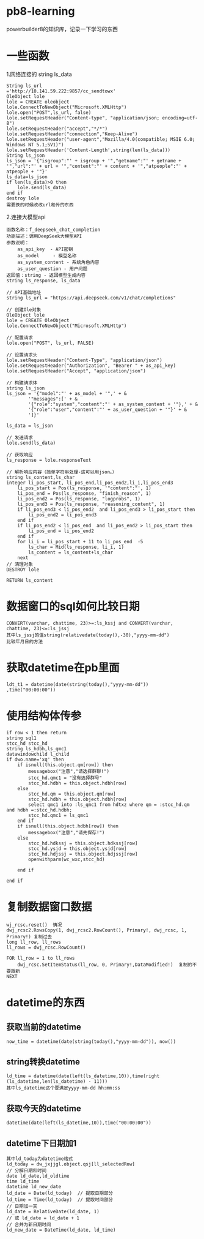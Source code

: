# pb8-learning
powerbuilder8的知识库，记录一下学习的东西
# 一些函数 
1.网络连接的
    string ls_data

    String ls_url                   ='http://10.141.59.222:9857/cc_sendtowx'
    OleObject lole   
    lole = CREATE oleobject 
    lole.ConnectToNewObject("Microsoft.XMLHttp") 
    lole.open("POST",ls_url, false)   
    lole.setRequestHeader("Content-type", "application/json; encoding=utf-8")
    lole.setRequestHeader("accept","*/*")
    lole.setRequestHeader("connection","Keep-Alive")
    lole.setRequestHeader("user-agent","Mozilla/4.0(compatible; MSIE 6.0; Windows NT 5.1;SV1)")
    lole.setRequestHeader('Content-Length',string(len(ls_data)))
    String ls_json
    ls_json = '{"isgroup":"' + isgroup + '","getname":"' + getname + '","url":"' + url + '","content":"' + content + '","atpeople":"' + atpeople + '"}'
    ls_data=ls_json
    if len(ls_data)>0 then
        lole.send(ls_data)
    end if
    destroy lole 
    需要换的时候改改url和传的东西
2.连接大模型api

    函数名称：f_deepseek_chat_completion
    功能描述：调用DeepSeek大模型API
    参数说明：
        as_api_key  - API密钥
        as_model     - 模型名称
        as_system_content - 系统角色内容 
        as_user_question - 用户问题
    返回值：string - 返回模型生成内容
    string ls_response, ls_data

    // API基础地址
    string ls_url = "https://api.deepseek.com/v1/chat/completions"

    // 创建Ole对象
    OleObject lole
    lole = CREATE OleObject
    lole.ConnectToNewObject("Microsoft.XMLHttp")

    // 配置请求
    lole.open("POST", ls_url, FALSE)

    // 设置请求头
    lole.setRequestHeader("Content-Type", "application/json")
    lole.setRequestHeader("Authorization", "Bearer " + as_api_key)
    lole.setRequestHeader("Accept", "application/json")

    // 构建请求体
    string ls_json
    ls_json = '{"model":"' + as_model + '",' + &
            '"messages":[' + &
            '{"role":"system","content":"' + as_system_content + '"},' + &
            '{"role":"user","content":"' + as_user_question + '"}' + &
            ']}'

    ls_data = ls_json

    // 发送请求
    lole.send(ls_data)

    // 获取响应
    ls_response = lole.responseText

    // 解析响应内容（简单字符串处理-这可以用json。）
    string ls_content,ls_char
    integer li_pos_start, li_pos_end,li_pos_end2,li_i,li_pos_end3
        li_pos_start = Pos(ls_response, '"content":"', 1)
        li_pos_end = Pos(ls_response, "finish_reason", 1) 
        li_pos_end2 = Pos(ls_response, "logprobs", 1) 
        li_pos_end3 = Pos(ls_response, "reasoning_content", 1) 
        if li_pos_end3 < li_pos_end2  and li_pos_end3 > li_pos_start then
            li_pos_end2 = li_pos_end3
        end if
        if li_pos_end2 < li_pos_end  and li_pos_end2 > li_pos_start then
            li_pos_end = li_pos_end2 
        end if
        for li_i = li_pos_start + 11 to li_pos_end  -5
            ls_char = Mid(ls_response, li_i, 1)
            ls_content = ls_content+ls_char
        next
    // 清理对象
    DESTROY lole

    RETURN ls_content
# 数据窗口的sql如何比较日期
    CONVERT(varchar, chattime, 23)>=:ls_kssj and CONVERT(varchar, chattime, 23)<=:ls_jssj 
    其中ls_jssj的值string(relativedate(today(),-30),"yyyy-mm-dd")
    比较年月日的方法
# 获取datetime在pb里面
    ldt_t1 = datetime(date(string(today(),"yyyy-mm-dd"))
    ,time("00:00:00"))
# 使用结构体传参
    if row < 1 then return
    string sql1
    stcc_hd stcc_hd
    string ls_hdbh,ls_qmc1
    datawindowchild l_child
    if dwo.name='xq' then
        if isnull(this.object.qm[row]) then
            messagebox("注意","请选择群聊!")
            stcc_hd.qmc1 = "没有选择群号"
            stcc_hd.hdbh = this.object.hdbh[row]
        else
            stcc_hd.qm = this.object.qm[row]
            stcc_hd.hdbh = this.object.hdbh[row]
            select qmc1 into :ls_qmc1 from hdtxz where qm = :stcc_hd.qm and hdbh =:stcc_hd.hdbh;
            stcc_hd.qmc1 = ls_qmc1
        end if
        if isnull(this.object.hdbh[row]) then
            messagebox("注意","请先保存!")
        else
            stcc_hd.hdkssj = this.object.hdkssj[row]
            stcc_hd.ysjd = this.object.ysjd[row]
            stcc_hd.hdjssj = this.object.hdjssj[row]
            openwithparm(wc_wxc,stcc_hd)
            
        end if

    end if
#	复制数据窗口数据
    wj_rcsc.reset()  情况
    dwj_rcsc2.RowsCopy(1, dwj_rcsc2.RowCount(), Primary!, dwj_rcsc, 1, Primary!) 复制过去
    long ll_row, ll_rows
    ll_rows = dwj_rcsc.RowCount()

    FOR ll_row = 1 to ll_rows
        dwj_rcsc.SetItemStatus(ll_row, 0, Primary!,DataModified!)  复制的不要跟新
    NEXT
#   datetime的东西
## 获取当前的datetime
    now_time = datetime(date(string(today(),"yyyy-mm-dd")), now())
## string转换datetime
    ld_time = datetime(date(left(ls_datetime,10)),time(right
    (ls_datetime,len(ls_datetime) - 11)))
    其中ls_datetime这个要满足yyyy-mm-dd hh:mm:ss
## 获取今天的datetime
    datetime(date(left(ls_datetime,10)),time("00:00:00"))

## datetime下日期加1
    其中ld_today为datetime格式
    ld_today = dw_jxjjgl.object.qsj[ll_selectedRow]
    // 分解日期和时间
    date ld_date,ld_oldtime
    time ld_time
    datetime ld_new_date
    ld_date = Date(ld_today)  // 提取日期部分
    ld_time = Time(ld_today)  // 提取时间部分
    // 日期加一天
    ld_date = RelativeDate(ld_date, 1)  
    // 或 ld_date = ld_date + 1
    // 合并为新日期时间
    ld_new_date = DateTime(ld_date, ld_time)
